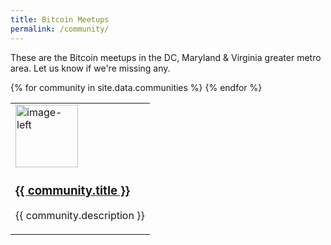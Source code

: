 ```yaml
---
title: Bitcoin Meetups
permalink: /community/
---
```


These are the Bitcoin meetups in the DC, Maryland & Virginia greater metro area. Let us know if we're missing any.

<table style="border: none;">
    {% for community in site.data.communities %}
    <tr style="border: none;">
        <td style="border: none;">
            <div class="community">
                <div class="community-image">
                    <a href="{{ community.link }}" target="_blank" rel="noopener noreferrer">
                        <img src="{{ site.url }}{{ site.baseurl }}{{ community.image_path }}" alt="image-left" class="align-left" style="width: 100px; height: auto; vertical-align: middle;">
                    </a>
                </div>
                <div class="community-description" style="vertical-align: middle;">
                    <p>
                        <a href="{{ community.link }}" target="_blank" rel="noopener noreferrer"><h3>{{ community.title }}</h3></a>
                        {{ community.description }}
                    </p>
                </div>
            </div>
        </td>
    </tr>
    {% endfor %}
</table>